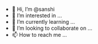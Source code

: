 - 👋 Hi, I’m @sanshi
- 👀 I’m interested in ...
- 🌱 I’m currently learning ...
- 💞️ I’m looking to collaborate on ...
- 📫 How to reach me ...

<!---
sanshi/sanshi is a ✨ special ✨ repository because its `README.md` (this file) appears on your GitHub profile.
You can click the Preview link to take a look at your changes.
--->
